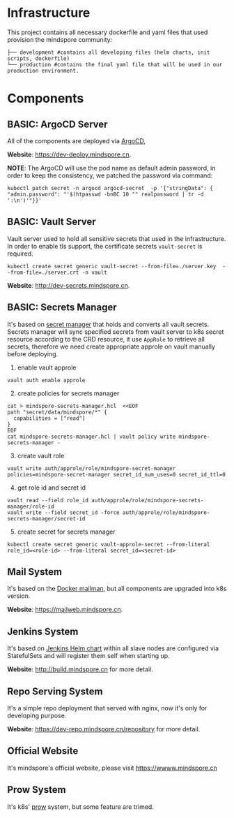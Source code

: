 # Infrastructure

This project contains all necessary dockerfile and yaml files that used provision the mindspore community:
```$xslt
├── development #contains all developing files (helm charts, init scripts, dockerfile)
└── production #contains the final yaml file that will be used in our production environment.   
```


# Components

## BASIC: ArgoCD Server
All of the components are deployed via [ArgoCD](https://argoproj.github.io/argo-cd/), 

**Website**: https://dev-deploy.mindspore.cn.

**NOTE**: The ArgoCD will use the pod name as default admin password, in order to keep the consistency, we patched
the password via command:

```$xslt
kubectl patch secret -n argocd argocd-secret  -p '{"stringData": { "admin.password": "'$(htpasswd -bnBC 10 "" realpassword | tr -d ':\n')'"}}'
```

## BASIC: Vault Server
Vault server used to hold all sensitive secrets that used in the infrastructure. In order to enable tls support, the
certificate secrets ``vault-secret`` is required.
```$xslt
kubectl create secret generic vault-secret --from-file=./server.key  --from-file=./server.crt -n vault
```

**Website**: http://dev-secrets.mindspore.cn.

## BASIC: Secrets Manager
It's based on [secret manager](https://github.com/tuenti/secrets-manager) that holds and converts all vault secrets.
Secrets manager will sync specified secrets from vault server to k8s secret resource according to the CRD resource,
it use `AppRole` to retrieve all secrets, therefore we need create appropriate approle on vault manually before deploying.
1. enable vault approle
```$xslt
vault auth enable approle
```
2. create policies for secrets manager
```$xslt
cat > mindspore-secrets-manager.hcl  <<EOF
path "secret/data/mindspore/*" {
  capabilities = ["read"]
}
EOF
cat mindspore-secrets-manager.hcl | vault policy write mindspore-secrets-manager -
```
3. create vault role
```$xslt
vault write auth/approle/role/mindspore-secret-manager policies=mindspore-secret-manager secret_id_num_uses=0 secret_id_ttl=0
```
4. get role id and secret id
```$xslt
vault read --field role_id auth/approle/role/mindspore-secrets-manager/role-id
vault write --field secret_id -force auth/approle/role/mindspore-secrets-manager/secret-id
```
5. create secret for secrets manager
```$xslt
kubectl create secret generic vault-approle-secret --from-literal role_id=<role-id> --from-literal secret_id=<secret-id>
```


## Mail System
It's based on the [Docker mailman](https://github.com/maxking/docker-mailman), but all components are upgraded into k8s version.

**Website**: https://mailweb.mindspore.cn.

## Jenkins System
It's based on [Jenkins Helm chart](https://github.com/helm/charts/tree/master/stable/jenkins) within all slave nodes
are configured via StatefulSets and will register them self when starting up.

**Website**: http://build.mindspore.cn for more detail.

## Repo Serving System
It's a simple repo deployment that served with nginx, now it's only for developing purpose.

**Website**: https://dev-repo.mindspore.cn/repository for more detail.

## Official Website
It's mindspore's official website, please visit https://wwww.mindspore.cn

## Prow System
It's k8s' [prow](https://github.com/kubernetes/test-infra) system, but some feature are trimed.


